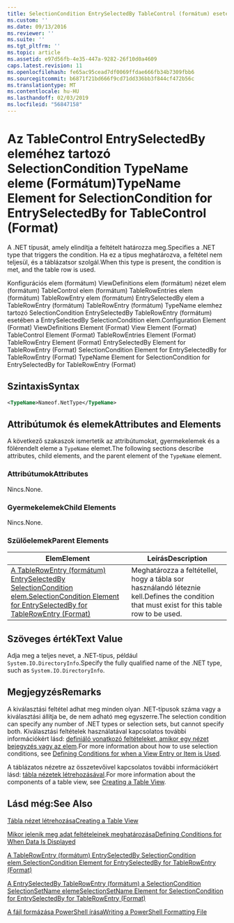 ```yaml
---
title: SelectionCondition EntrySelectedBy TableControl (formátum) esetében a TypeName eleme |} A Microsoft Docs
ms.custom: ''
ms.date: 09/13/2016
ms.reviewer: ''
ms.suite: ''
ms.tgt_pltfrm: ''
ms.topic: article
ms.assetid: e97d56fb-4e35-447a-9282-26f10d0a4609
caps.latest.revision: 11
ms.openlocfilehash: fe65ac95cead7df0069ffdae666fb34b7309fbb6
ms.sourcegitcommit: b6871f21bd666f9cd71dd336bb3f844cf472b56c
ms.translationtype: MT
ms.contentlocale: hu-HU
ms.lasthandoff: 02/03/2019
ms.locfileid: "56847158"
---
```

# <a name="typename-element-for-selectioncondition-for-entryselectedby-for-tablecontrol-format"></a><span data-ttu-id="03c7c-102">Az TableControl EntrySelectedBy eleméhez tartozó SelectionCondition TypeName eleme (Formátum)</span><span class="sxs-lookup"><span data-stu-id="03c7c-102">TypeName Element for SelectionCondition for EntrySelectedBy for TableControl (Format)</span></span>

<span data-ttu-id="03c7c-103">A .NET típusát, amely elindítja a feltételt határozza meg.</span><span class="sxs-lookup"><span data-stu-id="03c7c-103">Specifies a .NET type that triggers the condition.</span></span> <span data-ttu-id="03c7c-104">Ha ez a típus meghatározva, a feltétel nem teljesül, és a táblázatsor szolgál.</span><span class="sxs-lookup"><span data-stu-id="03c7c-104">When this type is present, the condition is met, and the table row is used.</span></span>

<span data-ttu-id="03c7c-105">Konfigurációs elem (formátum) ViewDefinitions elem (formátum) nézet elem (formátum) TableControl elem (formátum) TableRowEntries elem (formátum) TableRowEntry elem (formátum) EntrySelectedBy elem a TableRowEntry (formátum) TableRowEntry (formátum) TypeName elemhez tartozó SelectionCondition EntrySelectedBy TableRowEntry (formátum) esetében a EntrySelectedBy SelectionCondition elem.</span><span class="sxs-lookup"><span data-stu-id="03c7c-105">Configuration Element (Format) ViewDefinitions Element (Format) View Element (Format) TableControl Element (Format) TableRowEntries Element (Format) TableRowEntry Element (Format) EntrySelectedBy Element for TableRowEntry (Format) SelectionCondition Element for EntrySelectedBy for TableRowEntry (Format) TypeName Element for SelectionCondition for EntrySelectedBy for TableRowEntry (Format)</span></span>

## <a name="syntax"></a><span data-ttu-id="03c7c-106">Szintaxis</span><span class="sxs-lookup"><span data-stu-id="03c7c-106">Syntax</span></span>

```xml
<TypeName>Nameof.NetType</TypeName>
```

## <a name="attributes-and-elements"></a><span data-ttu-id="03c7c-107">Attribútumok és elemek</span><span class="sxs-lookup"><span data-stu-id="03c7c-107">Attributes and Elements</span></span>

<span data-ttu-id="03c7c-108">A következő szakaszok ismertetik az attribútumokat, gyermekelemek és a fölérendelt eleme a `TypeName` elemet.</span><span class="sxs-lookup"><span data-stu-id="03c7c-108">The following sections describe attributes, child elements, and the parent element of the `TypeName` element.</span></span>

### <a name="attributes"></a><span data-ttu-id="03c7c-109">Attribútumok</span><span class="sxs-lookup"><span data-stu-id="03c7c-109">Attributes</span></span>

<span data-ttu-id="03c7c-110">Nincs.</span><span class="sxs-lookup"><span data-stu-id="03c7c-110">None.</span></span>

### <a name="child-elements"></a><span data-ttu-id="03c7c-111">Gyermekelemek</span><span class="sxs-lookup"><span data-stu-id="03c7c-111">Child Elements</span></span>

<span data-ttu-id="03c7c-112">Nincs.</span><span class="sxs-lookup"><span data-stu-id="03c7c-112">None.</span></span>

### <a name="parent-elements"></a><span data-ttu-id="03c7c-113">Szülőelemek</span><span class="sxs-lookup"><span data-stu-id="03c7c-113">Parent Elements</span></span>

|<span data-ttu-id="03c7c-114">Elem</span><span class="sxs-lookup"><span data-stu-id="03c7c-114">Element</span></span>|<span data-ttu-id="03c7c-115">Leírás</span><span class="sxs-lookup"><span data-stu-id="03c7c-115">Description</span></span>|
|-------------|-----------------|
|[<span data-ttu-id="03c7c-116">A TableRowEntry (formátum) EntrySelectedBy SelectionCondition elem.</span><span class="sxs-lookup"><span data-stu-id="03c7c-116">SelectionCondition Element for EntrySelectedBy for TableRowEntry (Format)</span></span>](./selectioncondition-element-for-entryselectedby-for-tablecontrol-format.md)|<span data-ttu-id="03c7c-117">Meghatározza a feltétellel, hogy a tábla sor használandó léteznie kell.</span><span class="sxs-lookup"><span data-stu-id="03c7c-117">Defines the condition that must exist for this table row to be used.</span></span>|

## <a name="text-value"></a><span data-ttu-id="03c7c-118">Szöveges érték</span><span class="sxs-lookup"><span data-stu-id="03c7c-118">Text Value</span></span>

<span data-ttu-id="03c7c-119">Adja meg a teljes nevet, a .NET-típus, például `System.IO.DirectoryInfo`.</span><span class="sxs-lookup"><span data-stu-id="03c7c-119">Specify the fully qualified name of the .NET type, such as `System.IO.DirectoryInfo`.</span></span>

## <a name="remarks"></a><span data-ttu-id="03c7c-120">Megjegyzés</span><span class="sxs-lookup"><span data-stu-id="03c7c-120">Remarks</span></span>

<span data-ttu-id="03c7c-121">A kiválasztási feltétel adhat meg minden olyan .NET-típusok száma vagy a kiválasztási állítja be, de nem adható meg egyszerre.</span><span class="sxs-lookup"><span data-stu-id="03c7c-121">The selection condition can specify any number of .NET types or selection sets, but cannot specify both.</span></span> <span data-ttu-id="03c7c-122">Kiválasztási feltételek használatával kapcsolatos további információkért lásd: [definiáló vonatkozó feltételeket, amikor egy nézet bejegyzés vagy az elem](./defining-conditions-for-displaying-data.md).</span><span class="sxs-lookup"><span data-stu-id="03c7c-122">For more information about how to use selection conditions, see [Defining Conditions for when a View Entry or Item is Used](./defining-conditions-for-displaying-data.md).</span></span>

<span data-ttu-id="03c7c-123">A táblázatos nézetre az összetevőivel kapcsolatos további információkért lásd: [tábla nézetek létrehozásával](./creating-a-table-view.md).</span><span class="sxs-lookup"><span data-stu-id="03c7c-123">For more information about the components of a table view, see [Creating a Table View](./creating-a-table-view.md).</span></span>

## <a name="see-also"></a><span data-ttu-id="03c7c-124">Lásd még:</span><span class="sxs-lookup"><span data-stu-id="03c7c-124">See Also</span></span>

[<span data-ttu-id="03c7c-125">Tábla nézet létrehozása</span><span class="sxs-lookup"><span data-stu-id="03c7c-125">Creating a Table View</span></span>](./creating-a-table-view.md)

[<span data-ttu-id="03c7c-126">Mikor jelenik meg adat feltételeinek meghatározása</span><span class="sxs-lookup"><span data-stu-id="03c7c-126">Defining Conditions for When Data Is Displayed</span></span>](./defining-conditions-for-displaying-data.md)

[<span data-ttu-id="03c7c-127">A TableRowEntry (formátum) EntrySelectedBy SelectionCondition elem.</span><span class="sxs-lookup"><span data-stu-id="03c7c-127">SelectionCondition Element for EntrySelectedBy for TableRowEntry (Format)</span></span>](./selectioncondition-element-for-entryselectedby-for-tablecontrol-format.md)

[<span data-ttu-id="03c7c-128">A EntrySelectedBy TableRowEntry (formátum) a SelectionCondition SelectionSetName eleme</span><span class="sxs-lookup"><span data-stu-id="03c7c-128">SelectionSetName Element for SelectionCondition for EntrySelectedBy for TableRowEntry (Format)</span></span>](./selectionsetname-element-for-selectioncondition-for-entryselectedby-for-tablecontrol-format.md)

[<span data-ttu-id="03c7c-129">A fájl formázása PowerShell írása</span><span class="sxs-lookup"><span data-stu-id="03c7c-129">Writing a PowerShell Formatting File</span></span>](./writing-a-powershell-formatting-file.md)
